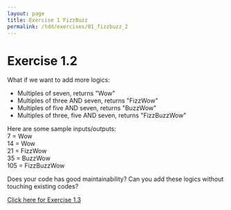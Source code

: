 ```yaml
---
layout: page
title: Exercise 1 FizzBuzz
permalink: /tdd/exercises/01_fizzbuzz_2
---
```


# Exercise 1.2

What if we want to add more logics:

- Multiples of seven, returns "Wow"
- Multiples of three AND seven, returns "FizzWow"
- Multiples of five AND seven, returns "BuzzWow"
- Multiples of three, five AND seven, returns "FizzBuzzWow"

Here are some sample inputs/outputs:  
7 = Wow  
14 = Wow  
21 = FizzWow  
35 = BuzzWow  
105 = FizzBuzzWow  

Does your code has good maintainability? Can you add these logics without touching existing codes?

[Click here for Exercise 1.3](/tdd/exercises/01_fizzbuzz_3)
